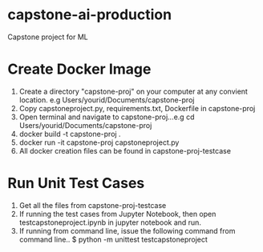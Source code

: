 # capstone-ai-production
Capstone project for ML

# Create Docker Image
1. Create a directory "capstone-proj" on your computer at any convient location. e.g Users/yourid/Documents/capstone-proj
2. Copy capstoneproject.py, requirements.txt, Dockerfile in capstone-proj
3. Open terminal and navigate to capstone-proj...e.g cd Users/yourid/Documents/capstone-proj
4. docker build -t capstone-proj .
5. docker run -it capstone-proj capstoneproject.py
6. All docker creation files can be found in capstone-proj-testcase

# Run Unit Test Cases
1. Get all the files from capstone-proj-testcase
2. If running the test cases from Jupyter Notebook, then open testcapstoneproject.ipynb in jupyter notebook and run.
3. If running from command line, issue the following command from command line..
           $ python -m unittest testcapstoneproject

